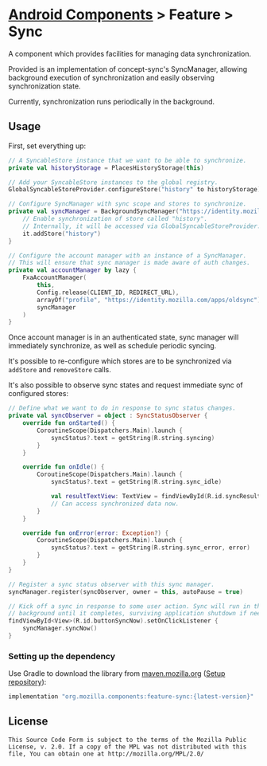 # [Android Components](../../../README.md) > Feature > Sync

A component which provides facilities for managing data synchronization.

Provided is an implementation of concept-sync's SyncManager, allowing
background execution of synchronization and easily observing synchronization
state.

Currently, synchronization runs periodically in the background.

## Usage

First, set everything up:
```kotlin
// A SyncableStore instance that we want to be able to synchronize.
private val historyStorage = PlacesHistoryStorage(this)

// Add your SyncableStore instances to the global registry.
GlobalSyncableStoreProvider.configureStore("history" to historyStorage)

// Configure SyncManager with sync scope and stores to synchronize.
private val syncManager = BackgroundSyncManager("https://identity.mozilla.com/apps/oldsync").also {
    // Enable synchronization of store called "history".
    // Internally, it will be accessed via GlobalSyncableStoreProvider.
    it.addStore("history")
}

// Configure the account manager with an instance of a SyncManager.
// This will ensure that sync manager is made aware of auth changes.
private val accountManager by lazy {
    FxaAccountManager(
        this,
        Config.release(CLIENT_ID, REDIRECT_URL),
        arrayOf("profile", "https://identity.mozilla.com/apps/oldsync"),
        syncManager
    )
}
```

Once account manager is in an authenticated state, sync manager will immediately
synchronize, as well as schedule periodic syncing.

It's possible to re-configure which stores are to be synchronized via `addStore` and
`removeStore` calls.

It's also possible to observe sync states and request immediate sync of configured stores:
```kotlin
// Define what we want to do in response to sync status changes.
private val syncObserver = object : SyncStatusObserver {
    override fun onStarted() {
        CoroutineScope(Dispatchers.Main).launch {
            syncStatus?.text = getString(R.string.syncing)
        }
    }

    override fun onIdle() {
        CoroutineScope(Dispatchers.Main).launch {
            syncStatus?.text = getString(R.string.sync_idle)

            val resultTextView: TextView = findViewById(R.id.syncResult)
            // Can access synchronized data now.
        }
    }

    override fun onError(error: Exception?) {
        CoroutineScope(Dispatchers.Main).launch {
            syncStatus?.text = getString(R.string.sync_error, error)
        }
    }
}

// Register a sync status observer with this sync manager.
syncManager.register(syncObserver, owner = this, autoPause = true)

// Kick off a sync in response to some user action. Sync will run in the
// background until it completes, surviving application shutdown if needed.
findViewById<View>(R.id.buttonSyncNow).setOnClickListener {
    syncManager.syncNow()
}
```

### Setting up the dependency

Use Gradle to download the library from [maven.mozilla.org](https://maven.mozilla.org/) ([Setup repository](../../../README.md#maven-repository)):

```Groovy
implementation "org.mozilla.components:feature-sync:{latest-version}"
```

## License

    This Source Code Form is subject to the terms of the Mozilla Public
    License, v. 2.0. If a copy of the MPL was not distributed with this
    file, You can obtain one at http://mozilla.org/MPL/2.0/
